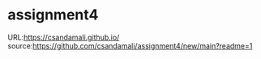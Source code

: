# assignment4

URL:https://csandamali.github.io/
source:https://github.com/csandamali/assignment4/new/main?readme=1
